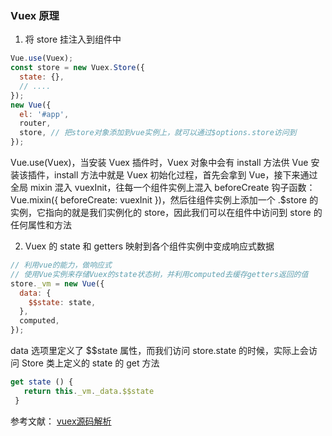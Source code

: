 ### Vuex 原理

1. 将 store 挂注入到组件中

```js
Vue.use(Vuex);
const store = new Vuex.Store({
  state: {},
  // ....
});
new Vue({
  el: '#app',
  router,
  store, // 把store对象添加到vue实例上，就可以通过$options.store访问到
});
```

Vue.use(Vuex)，当安装 Vuex 插件时，Vuex 对象中会有 install 方法供 Vue 安装该插件，install 方法中就是 Vuex 初始化过程，首先会拿到 Vue，接下来通过全局 mixin 混入 vuexInit，往每一个组件实例上混入 beforeCreate 钩子函数：Vue.mixin({ beforeCreate: vuexInit })，然后往组件实例上添加一个 .$store 的实例，它指向的就是我们实例化的 store，因此我们可以在组件中访问到 store 的任何属性和方法

2. Vuex 的 state 和 getters 映射到各个组件实例中变成响应式数据

```js
// 利用vue的能力，做响应式
// 使用Vue实例来存储Vuex的state状态树，并利用computed去缓存getters返回的值
store._vm = new Vue({
  data: {
    $$state: state,
  },
  computed,
});
```

data 选项里定义了 $$state 属性，而我们访问 store.state 的时候，实际上会访问 Store 类上定义的 state 的 get 方法

```js
get state () {
   return this._vm._data.$$state
 }
```

参考文献：
[vuex源码解析](https://zhuanlan.zhihu.com/p/481358879)
